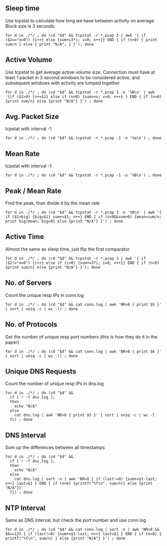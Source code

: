 Sleep time
----------
Use tcpstat to calculate how long we have between activity on average. Block size is 3 seconds.

    for d in ./*/ ; do (cd "$d" && tcpstat -r *.pcap 3 | awk '{ if ($2=="n=0") {i++} else {sum+=3*i; i=0; n++}} END { if (n>0) { print sum/n } else { print "N/A"; } }'); done


Active Volume
-------------
Use tcpstat to get average active volume size. Connection must have at least 1 packet in 3 second windows to be considered active, and subsequent windows with activity are lumped together

    for d in ./*/ ; do (cd "$d" && tcpstat -r *.pcap 3 -o '%N\n' | awk '{if ($1>0) {v+=$1} else if (v>0) {sum+=v; v=0; n++} } END { if (n>0) {print sum/n} else {print "N/A"} }') ; done


Avg. Packet Size
----------------
tcpstat with interval -1

    for d in ./*/ ; do (cd "$d" && tcpstat -r *.pcap -1 -o '%a\n') ; done


Mean Rate
---------
tcpstat with interval -1

    for d in ./*/ ; do (cd "$d" && tcpstat -r *.pcap -1 -o '%B\n') ; done


Peak / Mean Rate
----------------
Find the peak, then divide it by the mean rate

    for d in ./*/ ; do (cd "$d" && tcpstat -r *.pcap 3 -o '%B\n' | awk '{ if ($1>big) {big=$1} sum+=$1; n++} END { if (n>0&&sum>0) {mean=sum/n; print big/mean; big=0} else {print "N/A"} }') ; done


Active Time
-----------
Almost the same as sleep time, just flip the first comparator

    for d in ./*/ ; do (cd "$d" && tcpstat -r *.pcap 3 | awk '{ if ($2!="n=0") {i++} else if (i>0) {sum+=3*i; i=0; n++}} END { if (n>0) {print sum/n} else {print "N/A"} }'); done


No. of Servers
--------------
Count the unique resp IPs in conn.log

    for d in ./*/ ; do (cd "$d" && cat conn.log | awk 'NR>8 { print $5 }' | sort | uniq -c | wc -l) ; done


No. of Protocols
----------------
Get the number of unique resp port numbers (this is how they do it in the paper)

    for d in ./*/ ; do (cd "$d" && cat conn.log | awk 'NR>8 { print $6 }' | sort | uniq -c | wc -l) ; done


Unique DNS Requests
-------------------
Count the number of unique resp IPs in dns.log

    for d in ./*/ ; do (cd "$d" && 
      if [ ! -f dns.log ]; 
      then
        echo "N/A"
      else
        cat dns.log | awk 'NR>8 { print $5 }' | sort | uniq -c | wc -l
      fi) ; done


DNS Interval
------------
Sum up the differences between all timestamps

    for d in ./*/ ; do (cd "$d" && 
      if [ ! -f dns.log ];
      then
        echo "N/A"
      else
        cat dns.log | sort -n | awk 'NR>8 { if (last!=0) {sum+=$1-last; n++} last=$1 } END { if (n>0) {printf("%f\n", sum/n)} else {print "N/A"}}'
      fi) ; done


NTP Interval
------------
Same as DNS interval, but check the port number and use conn.log

    for d in ./*/ ; do (cd "$d" && cat conn.log | sort -n | awk 'NR>8 && $6==123 { if (last!=0) {sum+=$1-last; n++} last=$1 } END { if (n>0) { printf("%f\n", sum/n) } else {print "N/A"} }') ; done
